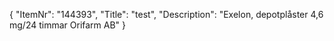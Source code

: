 {
  "ItemNr": "144393",
  "Title": "test",
  "Description": "Exelon, depotplåster 4,6 mg/24 timmar Orifarm AB"
}